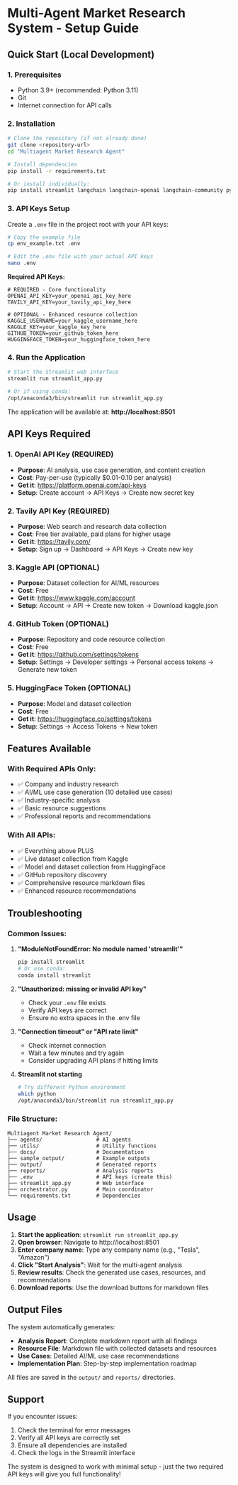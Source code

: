 # Multi-Agent Market Research System - Setup Guide

## Quick Start (Local Development)

### 1. Prerequisites
- Python 3.9+ (recommended: Python 3.11)
- Git
- Internet connection for API calls

### 2. Installation

```bash
# Clone the repository (if not already done)
git clone <repository-url>
cd "Multiagent Market Research Agent"

# Install dependencies
pip install -r requirements.txt

# Or install individually:
pip install streamlit langchain langchain-openai langchain-community python-dotenv requests beautifulsoup4 pandas matplotlib seaborn plotly tavily-python PyGithub huggingface-hub
```

### 3. API Keys Setup

Create a `.env` file in the project root with your API keys:

```bash
# Copy the example file
cp env_example.txt .env

# Edit the .env file with your actual API keys
nano .env
```

**Required API Keys:**
```env
# REQUIRED - Core functionality
OPENAI_API_KEY=your_openai_api_key_here
TAVILY_API_KEY=your_tavily_api_key_here

# OPTIONAL - Enhanced resource collection
KAGGLE_USERNAME=your_kaggle_username_here
KAGGLE_KEY=your_kaggle_key_here
GITHUB_TOKEN=your_github_token_here
HUGGINGFACE_TOKEN=your_huggingface_token_here
```

### 4. Run the Application

```bash
# Start the Streamlit web interface
streamlit run streamlit_app.py

# Or if using conda:
/opt/anaconda3/bin/streamlit run streamlit_app.py
```

The application will be available at: **http://localhost:8501**

## API Keys Required

### 1. OpenAI API Key (REQUIRED)
- **Purpose**: AI analysis, use case generation, and content creation
- **Cost**: Pay-per-use (typically $0.01-0.10 per analysis)
- **Get it**: https://platform.openai.com/api-keys
- **Setup**: Create account → API Keys → Create new secret key

### 2. Tavily API Key (REQUIRED)
- **Purpose**: Web search and research data collection
- **Cost**: Free tier available, paid plans for higher usage
- **Get it**: https://tavily.com/
- **Setup**: Sign up → Dashboard → API Keys → Create new key

### 3. Kaggle API (OPTIONAL)
- **Purpose**: Dataset collection for AI/ML resources
- **Cost**: Free
- **Get it**: https://www.kaggle.com/account
- **Setup**: Account → API → Create new token → Download kaggle.json

### 4. GitHub Token (OPTIONAL)
- **Purpose**: Repository and code resource collection
- **Cost**: Free
- **Get it**: https://github.com/settings/tokens
- **Setup**: Settings → Developer settings → Personal access tokens → Generate new token

### 5. HuggingFace Token (OPTIONAL)
- **Purpose**: Model and dataset collection
- **Cost**: Free
- **Get it**: https://huggingface.co/settings/tokens
- **Setup**: Settings → Access Tokens → New token

## Features Available

### With Required APIs Only:
- ✅ Company and industry research
- ✅ AI/ML use case generation (10 detailed use cases)
- ✅ Industry-specific analysis
- ✅ Basic resource suggestions
- ✅ Professional reports and recommendations

### With All APIs:
- ✅ Everything above PLUS
- ✅ Live dataset collection from Kaggle
- ✅ Model and dataset collection from HuggingFace
- ✅ GitHub repository discovery
- ✅ Comprehensive resource markdown files
- ✅ Enhanced resource recommendations

## Troubleshooting

### Common Issues:

1. **"ModuleNotFoundError: No module named 'streamlit'"**
   ```bash
   pip install streamlit
   # Or use conda:
   conda install streamlit
   ```

2. **"Unauthorized: missing or invalid API key"**
   - Check your `.env` file exists
   - Verify API keys are correct
   - Ensure no extra spaces in the .env file

3. **"Connection timeout" or "API rate limit"**
   - Check internet connection
   - Wait a few minutes and try again
   - Consider upgrading API plans if hitting limits

4. **Streamlit not starting**
   ```bash
   # Try different Python environment
   which python
   /opt/anaconda3/bin/streamlit run streamlit_app.py
   ```

### File Structure:
```
Multiagent Market Research Agent/
├── agents/                 # AI agents
├── utils/                  # Utility functions
├── docs/                   # Documentation
├── sample_output/          # Example outputs
├── output/                 # Generated reports
├── reports/                # Analysis reports
├── .env                    # API keys (create this)
├── streamlit_app.py        # Web interface
├── orchestrator.py         # Main coordinator
└── requirements.txt        # Dependencies
```

## Usage

1. **Start the application**: `streamlit run streamlit_app.py`
2. **Open browser**: Navigate to http://localhost:8501
3. **Enter company name**: Type any company name (e.g., "Tesla", "Amazon")
4. **Click "Start Analysis"**: Wait for the multi-agent analysis
5. **Review results**: Check the generated use cases, resources, and recommendations
6. **Download reports**: Use the download buttons for markdown files

## Output Files

The system automatically generates:
- **Analysis Report**: Complete markdown report with all findings
- **Resource File**: Markdown file with collected datasets and resources
- **Use Cases**: Detailed AI/ML use case recommendations
- **Implementation Plan**: Step-by-step implementation roadmap

All files are saved in the `output/` and `reports/` directories.

## Support

If you encounter issues:
1. Check the terminal for error messages
2. Verify all API keys are correctly set
3. Ensure all dependencies are installed
4. Check the logs in the Streamlit interface

The system is designed to work with minimal setup - just the two required API keys will give you full functionality!
